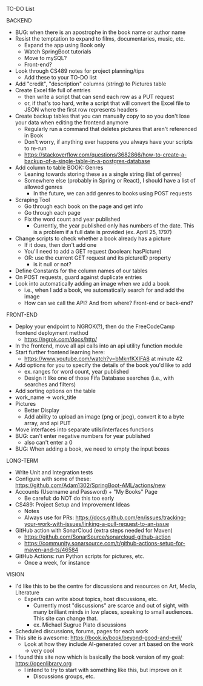 TO-DO List

BACKEND
- BUG: when there is an apostrophe in the book name or author name
- Resist the temptation to expand to films, documentaries, music, etc.
  - Expand the app using Book only
  - Watch SpringBoot tutorials
  - Move to mySQL?
  - Front-end?
- Look through CS489 notes for project planning/tips
  - Add these to your TO-DO list
- Add "credit", "description" columns (string) to Pictures table
- Create Excel file full of entries
  - then write a script that can send each row as a PUT request
  - or, if that's too hard, write a script that will convert the Excel file to JSON where the first row represents headers
- Create backup tables that you can manually copy to so you don't lose your data when editing the frontend anymore
  - Regularly run a command that deletes pictures that aren't referenced in Book
  - Don't worry, if anything ever happens you always have your scripts to re-run
  - https://stackoverflow.com/questions/3682866/how-to-create-a-backup-of-a-single-table-in-a-postgres-database
- Add column to table BOOK: Genres
  - Leaning towards storing these as a single string (list of genres)
  - Somewhere else (probably in Spring or React), I should have a list of allowed genres
    - In the future, we can add genres to books using POST requests
- Scraping Tool
  - Go through each book on the page and get info
  - Go through each page
  - Fix the word count and year published
    - Currently, the year published only has numbers of the date. This is a problem if a full date is provided (ex. April 25, 1797)
- Change scripts to check whether a book already has a picture
  - If it does, then don't add one
  - You'll need to add a GET request (boolean: hasPicture)
  - OR: use the current GET request and its pictureID property
    - is it null or not?
- Define Constants for the column names of our tables
- On POST requests, guard against duplicate entries
- Look into automatically adding an image when we add a book
  - i.e., when I add a book, we automatically search for and add the image
  - How can we call the API? And from where? Front-end or back-end?

FRONT-END
- Deploy your endpoint to NGROK(?), then do the FreeCodeCamp frontend deployment method
  - https://ngrok.com/docs/http/
- In the frontend, move all api calls into an api utility function module
- Start further frontend learning here:
  - https://www.youtube.com/watch?v=bMknfKXIFA8 at minute 42
- Add options for you to specify the details of the book you'd like to add
  - ex. ranges for word count, year published
  - Design it like one of those Fifa Database searches (i.e., with searches and filters)
- Add sorting options on the table
- work_name -> work_title
- Pictures
  - Better Display
  - Add ability to upload an image (png or jpeg), convert it to a byte array, and api PUT
- Move interfaces into separate utils/interfaces functions
- BUG: can't enter negative numbers for year published
  - also can't enter a 0
- BUG: When adding a book, we need to empty the input boxes


LONG-TERM
- Write Unit and Integration tests
- Configure with some of these: https://github.com/Adam1302/SpringBoot-AML/actions/new
- Accounts (Username and Password) + "My Books" Page
  - Be careful: do NOT do this too early
- CS489: Project Setup and Improvement Ideas
  - Notes
  - Always use for PRs: https://docs.github.com/en/issues/tracking-your-work-with-issues/linking-a-pull-request-to-an-issue
- GitHub action with SonarCloud (extra steps needed for Maven)
  - https://github.com/SonarSource/sonarcloud-github-action
  - https://community.sonarsource.com/t/github-actions-setup-for-maven-and-ts/46584
- GitHub Actions: run Python scripts for pictures, etc.
  - Once a week, for instance

VISION
- I'd like this to be the centre for discussions and resources on Art, Media, Literature
  - Experts can write about topics, host discussions, etc.
    - Currently most "discussions" are scarce and out of sight, with many brilliant minds in low places, speaking to small audiences. This site can change that.
    - ex. Michael Sugrue Plato discussions
- Scheduled discussions, forums, pages for each work
- This site is awesome: https://book.io/book/beyond-good-and-evil/
  - Look at how they include AI-generated cover art based on the work -> very cool
- I found this site now which is basically the book version of my goal: https://openlibrary.org
  - I intend to try to start with something like this, but improve on it
    - Discussions groups, etc.

